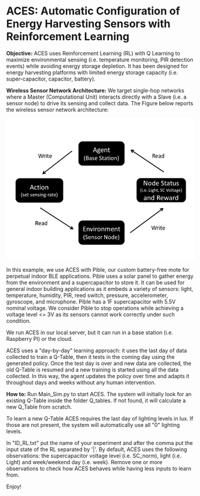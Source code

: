 # ACES: Automatic Configuration of Energy Harvesting Sensors with Reinforcement Learning

**Objective:**
ACES uses Reinforcement Learning (RL) with Q Learning to maximize environmental sensing (i.e. temperature monitoring, PIR detection events) while avoiding energy storage depletion. It has been designed for energy harvesting platforms with limited energy storage capacity (i.e. super-capacitor, capacitor, battery).

**Wireless Sensor Network Architecture:**
We target single-hop networks where a Master (Computational Unit) interacts directly with a Slave (i.e. a sensor node) to drive its sensing and collect data. The Figure below reports the wireless sensor network architecture: 

![WSN](img/Figure_1.PNG)

In this example, we use ACES with Pible, our custom battery-free mote for perpetual indoor BLE applications. Pible uses a solar panel to gather energy from the environment and a supercapacitor to store it. It can be used for general indoor building applications as it embeds a variety of sensors: light, temperature, humidity, PIR, reed switch, pressure, accelerometer, gyroscope, and microphone. Pible has a 1F supercapacitor with 5.5V nominal voltage. We consider Pible to stop operations while achieving a voltage level <= 3V as its sensors cannot work correctly under such condition.

We run ACES in our local server, but it can run in a base station (i.e. Raspberry PI) or the cloud. 

ACES uses a "day-by-day" learning approach: it uses the last day of data collected to train a Q-Table, then it tests in the coming day using the generated policy. Once the test day is over and new data are collected, the old Q-Table is resumed and a new training is started using all the data collected. In this way, the agent updates the policy over time and adapts it throughout days and weeks without any human intervention.


**How to:**
Run Main_Sim.py to start ACES. The system will initially look for an existing Q-Table inside the folder Q_tables. If not found, it will calculate a new Q_Table from scratch. 

To learn a new Q-Table ACES requires the last day of lighting levels in lux. If those are not present, the system will automatically use all "0" lighting levels.

In "ID_RL.txt" put the name of your experiment and after the comma put the input state of the RL separated by '|'. By default, ACES uses the following observations: the supercapacitor voltage level (i.e. SC_norm), light (i.e. Light) and week/weekend day (i.e. week). Remove one or more observations to check how ACES behaves while having less inputs to learn from.

Enjoy!
